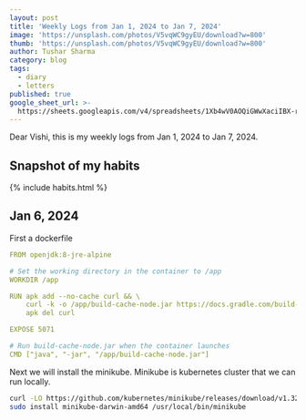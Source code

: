 ```yaml
---
layout: post
title: 'Weekly Logs from Jan 1, 2024 to Jan 7, 2024'
image: 'https://unsplash.com/photos/V5vqWC9gyEU/download?w=800'
thumb: 'https://unsplash.com/photos/V5vqWC9gyEU/download?w=800'
author: Tushar Sharma
category: blog
tags:
  - diary
  - letters
published: true
google_sheet_url: >-
  https://sheets.googleapis.com/v4/spreadsheets/1Xb4wV0AOQiGWwXaciIBX-rkFebzg8DlAcRcClshyAnA/values/Habits!A9:T17?alt=json&key=AIzaSyCgYRKf_apK3TUSYGO9WhQ5dN-ukY4H0gw
---
```


Dear Vishi, this is my weekly logs from Jan 1, 2024 to Jan 7, 2024.<!-- truncate_here -->

## Snapshot of my habits

{% include habits.html %}

## Jan 6, 2024

First a dockerfile

```yaml
FROM openjdk:8-jre-alpine

# Set the working directory in the container to /app
WORKDIR /app

RUN apk add --no-cache curl && \
    curl -k -o /app/build-cache-node.jar https://docs.gradle.com/build-cache-node/jar/build-cache-node-18.0.jar && \
    apk del curl

EXPOSE 5071

# Run build-cache-node.jar when the container launches
CMD ["java", "-jar", "/app/build-cache-node.jar"]
```

Next we will install the minikube. Minikube is kubernetes cluster that we can run locally.



```bash
curl -LO https://github.com/kubernetes/minikube/releases/download/v1.32.0/minikube-darwin-arm64
sudo install minikube-darwin-amd64 /usr/local/bin/minikube
```